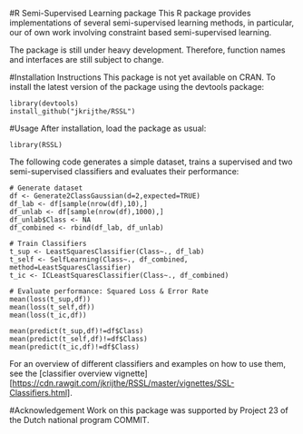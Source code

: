 #R Semi-Supervised Learning package
This R package provides implementations of several semi-supervised learning methods, in particular, our of own work involving constraint based semi-supervised learning. 

The package is still under heavy development. Therefore, function names and interfaces are still subject to change.

#Installation Instructions
This package is not yet available on CRAN. To install the latest version of the package using the devtools package:
```
library(devtools)
install_github("jkrijthe/RSSL")
```

#Usage
After installation, load the package as usual:
```
library(RSSL)
```
The following code generates a simple dataset, trains a supervised and two semi-supervised classifiers and evaluates their performance:
```
# Generate dataset
df <- Generate2ClassGaussian(d=2,expected=TRUE)
df_lab <- df[sample(nrow(df),10),]
df_unlab <- df[sample(nrow(df),1000),]
df_unlab$Class <- NA
df_combined <- rbind(df_lab, df_unlab)

# Train Classifiers
t_sup <- LeastSquaresClassifier(Class~., df_lab)
t_self <- SelfLearning(Class~., df_combined, method=LeastSquaresClassifier)
t_ic <- ICLeastSquaresClassifier(Class~., df_combined)

# Evaluate performance: Squared Loss & Error Rate
mean(loss(t_sup,df))
mean(loss(t_self,df))
mean(loss(t_ic,df))

mean(predict(t_sup,df)!=df$Class)
mean(predict(t_self,df)!=df$Class)
mean(predict(t_ic,df)!=df$Class)
```
For an overview of different classifiers and examples on how to use them, see the [classifier overview vignette][https://cdn.rawgit.com/jkrijthe/RSSL/master/vignettes/SSL-Classifiers.html].

#Acknowledgement
Work on this package was supported by Project 23 of the Dutch national program COMMIT.